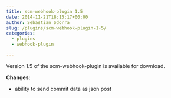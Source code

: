 ```yaml
---
title: scm-webhook-plugin 1.5
date: 2014-11-21T18:15:17+00:00
author: Sebastian Sdorra
slug: /plugins/scm-webhook-plugin-1-5/
categories:
  - plugins
  - webhook-plugin

---
```

Version 1.5 of the scm-webhook-plugin is available for download.

**Changes:**

- ability to send commit data as json post

